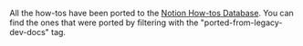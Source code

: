 All the how-tos have been ported to the [Notion How-tos Database](https://www.notion.so/sourcegraph/c884a407e41a443991180bf1ad77e162?v=1337863cc83a4a939994fedf9e14c805&pvs=4).
You can find the ones that were ported by filtering with the "ported-from-legacy-dev-docs" tag.
